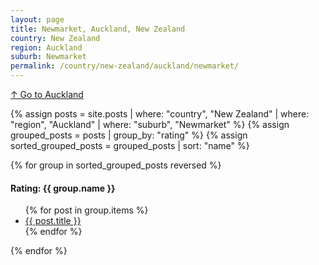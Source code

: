 ```yaml
---
layout: page
title: Newmarket, Auckland, New Zealand
country: New Zealand
region: Auckland
suburb: Newmarket
permalink: /country/new-zealand/auckland/newmarket/
---
```

[↑ Go to Auckland](/country/new-zealand/auckland/)

{% assign posts = site.posts | where: "country", "New Zealand" | where: "region", "Auckland" | where: "suburb", "Newmarket" %}
{% assign grouped_posts = posts | group_by: "rating" %}
{% assign sorted_grouped_posts = grouped_posts | sort: "name" %}

{% for group in sorted_grouped_posts reversed %}
  <h4>Rating: {{ group.name }}</h4>
  <ul>
    {% for post in group.items %}
      <li><a href="{{ post.url }}">{{ post.title }}</a></li>
    {% endfor %}
  </ul>
{% endfor %}
